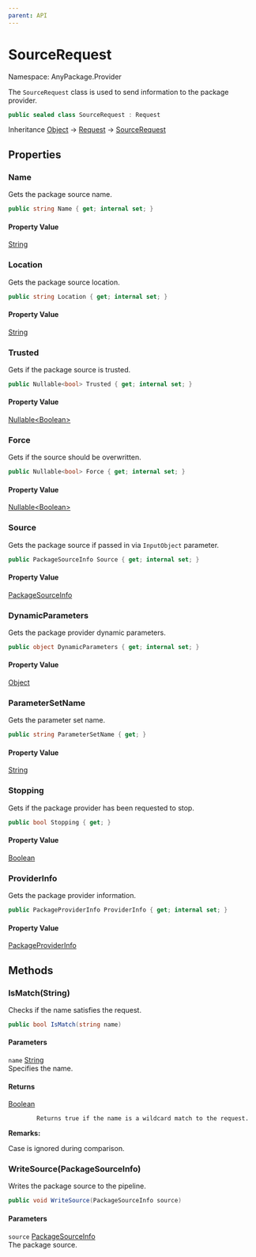 ```yaml
---
parent: API
---
```


# SourceRequest

Namespace: AnyPackage.Provider

The `SourceRequest` class is used
 to send information to the package provider.

```csharp
public sealed class SourceRequest : Request
```

Inheritance [Object](https://docs.microsoft.com/en-us/dotnet/api/system.object) → [Request](./anypackage.provider.request.md) → [SourceRequest](./anypackage.provider.sourcerequest.md)

## Properties

### **Name**

Gets the package source name.

```csharp
public string Name { get; internal set; }
```

#### Property Value

[String](https://docs.microsoft.com/en-us/dotnet/api/system.string)<br>

### **Location**

Gets the package source location.

```csharp
public string Location { get; internal set; }
```

#### Property Value

[String](https://docs.microsoft.com/en-us/dotnet/api/system.string)<br>

### **Trusted**

Gets if the package source is trusted.

```csharp
public Nullable<bool> Trusted { get; internal set; }
```

#### Property Value

[Nullable&lt;Boolean&gt;](https://docs.microsoft.com/en-us/dotnet/api/system.nullable-1)<br>

### **Force**

Gets if the source should be overwritten.

```csharp
public Nullable<bool> Force { get; internal set; }
```

#### Property Value

[Nullable&lt;Boolean&gt;](https://docs.microsoft.com/en-us/dotnet/api/system.nullable-1)<br>

### **Source**

Gets the package source if passed in via `InputObject` parameter.

```csharp
public PackageSourceInfo Source { get; internal set; }
```

#### Property Value

[PackageSourceInfo](./anypackage.provider.packagesourceinfo.md)<br>

### **DynamicParameters**

Gets the package provider dynamic parameters.

```csharp
public object DynamicParameters { get; internal set; }
```

#### Property Value

[Object](https://docs.microsoft.com/en-us/dotnet/api/system.object)<br>

### **ParameterSetName**

Gets the parameter set name.

```csharp
public string ParameterSetName { get; }
```

#### Property Value

[String](https://docs.microsoft.com/en-us/dotnet/api/system.string)<br>

### **Stopping**

Gets if the package provider has been requested to stop.

```csharp
public bool Stopping { get; }
```

#### Property Value

[Boolean](https://docs.microsoft.com/en-us/dotnet/api/system.boolean)<br>

### **ProviderInfo**

Gets the package provider information.

```csharp
public PackageProviderInfo ProviderInfo { get; internal set; }
```

#### Property Value

[PackageProviderInfo](./anypackage.provider.packageproviderinfo.md)<br>

## Methods

### **IsMatch(String)**

Checks if the name satisfies the request.

```csharp
public bool IsMatch(string name)
```

#### Parameters

`name` [String](https://docs.microsoft.com/en-us/dotnet/api/system.string)<br>
Specifies the name.

#### Returns

[Boolean](https://docs.microsoft.com/en-us/dotnet/api/system.boolean)<br>

            Returns true if the name is a wildcard match to the request.

**Remarks:**

Case is ignored during comparison.

### **WriteSource(PackageSourceInfo)**

Writes the package source to the pipeline.

```csharp
public void WriteSource(PackageSourceInfo source)
```

#### Parameters

`source` [PackageSourceInfo](./anypackage.provider.packagesourceinfo.md)<br>
The package source.

